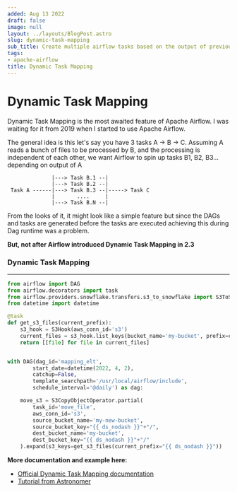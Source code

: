 ```yaml
---
added: Aug 13 2022
draft: false
image: null
layout: ../layouts/BlogPost.astro
slug: dynamic-task-mapping
sub_title: Create multiple airflow tasks based on the output of previous task
tags:
- apache-airflow
title: Dynamic Task Mapping
---
```


# Dynamic Task Mapping

Dynamic Task Mapping is the most awaited feature of Apache Airflow. I was waiting for it from 2019 when I started to use Apache Airflow.

The general idea is this let's say you have 3 tasks A -> B -> C. Assuming A reads a bunch of files to be processed by B, and the processing is independent of each other, we want Airflow to spin up tasks B1, B2, B3... depending on output of A

```
              |---> Task B.1 --|
              |---> Task B.2 --|
 Task A ------|---> Task B.3 --|-----> Task C
              |       ....     |
              |---> Task B.N --|
```

From the looks of it, it might look like a simple feature but since the DAGs and tasks are generated before the tasks are executed achieving this during Dag runtime was a problem.

**But, not after Airflow introduced Dynamic Task Mapping in 2.3**

### Dynamic Task Mapping

---

```python
from airflow import DAG
from airflow.decorators import task
from airflow.providers.snowflake.transfers.s3_to_snowflake import S3ToSnowflakeOperator
from datetime import datetime

@task
def get_s3_files(current_prefix):
    s3_hook = S3Hook(aws_conn_id='s3')
    current_files = s3_hook.list_keys(bucket_name='my-bucket', prefix=current_prefix + "/", start_after_key=current_prefix + "/")
    return [[file] for file in current_files]


with DAG(dag_id='mapping_elt',
        start_date=datetime(2022, 4, 2),
        catchup=False,
        template_searchpath='/usr/local/airflow/include',
        schedule_interval='@daily') as dag:

    move_s3 = S3CopyObjectOperator.partial(
        task_id='move_file',
        aws_conn_id='s3',
        source_bucket_name='my-new-bucket',
        source_bucket_key="{{ ds_nodash }}"+"/",
        dest_bucket_name='my-bucket',
        dest_bucket_key="{{ ds_nodash }}"+"/"
    ).expand(s3_keys=get_s3_files(current_prefix="{{ ds_nodash }}"))

```

**More documentation and example here:**

- [Official Dynamic Task Mapping documentation](https://airflow.apache.org/docs/apache-airflow/2.3.0/concepts/dynamic-task-mapping.html)
- [Tutorial from Astronomer](https://www.astronomer.io/guides/dynamic-tasks)
